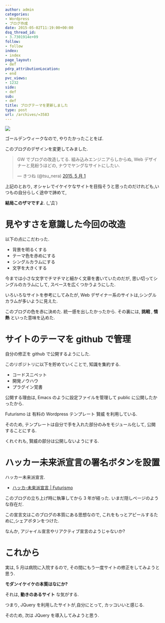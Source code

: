 ```yaml
---
author: admin
categories:
- Wordpress
- ブログ作成
date: 2015-05-02T11:19:00+00:00
dsq_thread_id:
- 3.7301914e+09
follow:
- follow
index:
- index
page_layout:
- def
pdrp_attributionLocation:
- end
pvc_views:
- 1232
side:
- def
sub:
- def
title: ブログテーマを更新しました
type: post
url: /archives/=3583
---
```


![](./../img/wordpress-589121_640.jpg)

ゴールデンウィークなので, やりたかったことをば.

このブログのデザインを変更してみました.

<blockquote class="twitter-tweet" lang="ja"><p lang="ja" dir="ltr">GW でブログの改造してる. &#10;&#10;組み込みエンジニアらしからぬ, &#10;Web デザイナーと見紛うほどの, &#10;ナウでヤングなサイトにしたい. </p>&mdash; きつね (@tsu_nera) <a href="https://twitter.com/tsu_nera/status/594139690380365825">2015, 5 月 1</a></blockquote> <script async src="//platform.twitter.com/widgets.js" charset="utf-8"></script>

上記のとおり,
オシャレでイケイケなサイトを目指そうと思ったのだけれども,い
つもの自分らしく途中で諦めて,

**結局このザマですよ**. (\_'Д\`)

見やすさを意識した今回の改造
============================

以下の点にこだわった.

-   背景を明るくする
-   テーマ色を赤めにする
-   シングルカラムにする
-   文字を大きくする

今までは小さな文字でチマチマと細かく文章を書いていたのだが,
思い切ってシングルのカラムにして, スペースを広くつかうようにした.

いろいろなサイトを参考にしてみたが, Web
デザイナー系のサイトは,シングルカラムが多いように見えた.

このブログの色を赤に決めた. 統一感を出したかったから. その裏には,
**挑戦** , **情熱** といった意味を込めた.

サイトのテーマを github で管理
==============================

自分の修正を github で公開するようにした.

<div data-theme="default" data-height="155" data-width="500" data-github="tsu-nera/futurismo_themes" class="github-card"></div>
<script src="//cdn.jsdelivr.net/github-cards/latest/widget.js"></script>

このリポジトリに以下を貯めていくことで, 知識を集約する.

-   コードスニペット
-   開発ノウハウ
-   プラグイン覚書

公開する理由は, Emacs のように設定ファイルを管理して public
に公開したかったから.

Futurismo は 有料の Wordpress テンプレート 賢威 を利用している.

そのため, テンプレートは自分で手を入れた部分のみをモジュール化して,
公開することにする.

くれぐれも, 賢威の部分は公開しないようにする.

ハッカー未来派宣言の署名ボタンを設置
====================================

ハッカー未来派宣言.

-   [ハッカ-未来派宣言 | Futurismo](http://futurismo.biz/sample-page)

このブログの立ち上げ時に執筆してから 3 年が経った.
いまだ隠しページのような存在だ.

この宣言文はこのブログの本質にある思想なので,
これをもっとアピールするために,シェアボタンをつけた.

なんか, アジャイル宣言やリアクティブ宣言のようじゃないか?

これから
========

実は, 5 月は病院に入院するので,
その間にもう一度サイトの修正をしてみようと思う.

**モダンイケイケの本質はなにか?**

それは, **動きのあるサイト** な気がする.

つまり, JQuery を利用したサイトが,自分にとって, カッコいいと感じる.

そのため, 次は JQuery を導入してみようと思う.
